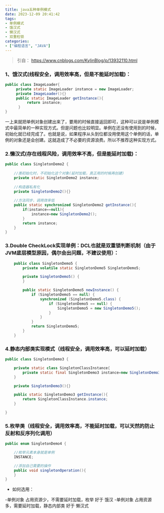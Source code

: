 ```yaml
---
title: java五种单例模式
date: 2023-12-09 20:41:42
tags:
- 单例模式
- 饿汉式
- 懒汉式
- 双重检锁
categories:
- ["编程语言", "JAVA"]
---
```

> 引自： https://www.cnblogs.com/KylinBlog/p/13932110.html

### 1、饿汉式(线程安全，调用效率高，但是不能延时加载)：
``` Java
public class ImageLoader{ 
     private static ImageLoader instance = new ImageLoader; 
     private ImageLoader(){} 
     public static ImageLoader getInstance(){  
          return instance;  
      } 
}
```

一上来就把单例对象创建出来了，要用的时候直接返回即可，这种可以说是单例模式中最简单的一种实现方式。但是问题也比较明显。单例在还没有使用到的时候，初始化就已经完成了。也就是说，如果程序从头到位都没用使用这个单例的话，单例的对象还是会创建。这就造成了不必要的资源浪费。所以不推荐这种实现方式。

 

### 2.懒汉式(存在线程风险，调用效率不高，但是能延时加载)：

```Java
public class SingletonDemo2 {
     
    //类初始化时，不初始化这个对象(延时加载，真正用的时候再创建)
    private static SingletonDemo2 instance;
     
    //构造器私有化
    private SingletonDemo2(){}
     
    //方法同步，调用效率低
    public static synchronized SingletonDemo2 getInstance(){
        if(instance==null){
            instance=new SingletonDemo2();
        }
        return instance;
    }
}
```
### 3.Double CheckLock实现单例：DCL也就是双重锁判断机制（由于JVM底层模型原因，偶尔会出问题，不建议使用）：
```Java
    public class SingletonDemo5 {
        private volatile static SingletonDemo5 SingletonDemo5;

        private SingletonDemo5() {
        }

        public static SingletonDemo5 newInstance() {
            if (SingletonDemo5 == null) {
                synchronized (SingletonDemo5.class) {
                    if (SingletonDemo5 == null) {
                        SingletonDemo5 = new SingletonDemo5();
                    }
                }
            }
            return SingletonDemo5;
        }
    }
```
### 4.静态内部类实现模式（线程安全，调用效率高，可以延时加载）

```Java
public class SingletonDemo3 {

    private static class SingletonClassInstance{
        private static final SingletonDemo3 instance=new SingletonDemo3();
    }

    private SingletonDemo3(){}

    public static SingletonDemo3 getInstance(){
        return SingletonClassInstance.instance;
    }

}
```
### 5.枚举类（线程安全，调用效率高，不能延时加载，可以天然的防止反射和反序列化调用）

```Java
public enum SingletonDemo4 {

    //枚举元素本身就是单例
    INSTANCE;

    //添加自己需要的操作
    public void singletonOperation(){
    }
}

```


* 如何选用：

-单例对象 占用资源少，不需要延时加载，枚举 好于 饿汉
-单例对象 占用资源多，需要延时加载，静态内部类 好于 懒汉式
